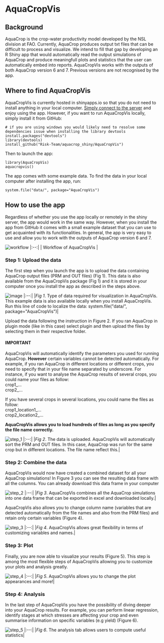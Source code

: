# AquaCropVis

## Background
AquaCrop is the crop-water productivity model developed by the NSL division at FAO. Currently, AquaCrop produces output txt files that can be difficult to process and visualize. We intend to fill that gap by developing an R Shiny app that would automatically read the output simulations of AquaCrop and produce meaningfull plots and statistics that the user can automatically embed into reports. 
AquaCropVis works with the outputs of both AquaCrop version 6 and 7. Previous versions are not recognised by the app. 

## Where to find AquaCropVis

AquaCropVis is currently hosted in shinyapps.io so that you do not need to install anything in your local computer. [Simply connect to the server](https://tntps.shinyapps.io/aquacropvis) and enjoy using the app. However, if you want to run AquaCropVis locally, simply install it from GitHub:

```
# if you are using windows you would likely need to resolve some dependencies issue when installing the library devtools
install.packages("devtools")
library(devtools)
install_github("Risk-Team/aquacrop_shiny/AquaCropVis")
```
  
Then to launch the app:
  
```
library(AquaCropVis)
aquacropvis()
```

The app comes with some example data. To find the data in your local computer after installing the app, run:

```
system.file("data/", package="AquaCropVis")

```
## How to use the app

Regardless of whether you use the app locally or remotely in the shiny server, the app would work in the same way. However, when you install the app from GitHub it comes with a small example dataset that you can use to get acquainted with its functionalities. In general, the app is very easy to use and allow you to work with the outputs of AquaCrop version 6 and 7. 

![workflow](https://user-images.githubusercontent.com/40058235/204907854-4cb0e6b5-6d20-4c73-8f71-5ead3dce22fc.png)
|:--:| 
| Workflow of AquaCropVis |

### Step 1: Upload the data

The first step when you launch the app is to upload the data containing AquaCrop output files (PRM and OUT files) (Fig 1). This data is also available from the AquaCropVis package (Fig 1) and it is stored in your computer once you install the app as described in the steps above.

![image](https://user-images.githubusercontent.com/40058235/204923476-b684600c-dc9e-4d72-941a-488666447333.png)
|:--:| 
|*Fig 1*. Type of data required for visualization in AquaCropVis. This example data is also available locally when you install AquaCropVis. Run this line of code to localize the data: system.file("data/", package="AquaCropVis")|

Upload the data following the instruction in Figure 2. If you ran AquaCrop in plugin mode (like in this case) select plugin and then upload the files by selecting them in their respective folder. 

#### IMPORTANT

AquaCropVis will automatically identify the parameters you used for running AquaCrop. **However** certain variables cannot be detected automatically. For example, if you ran AquaCrop in different locations or different crops, you need to specify that in your file name separated by underscore. For instance, if you want to analyse the AquaCrop results of several crops, you could name your files as follow:  <br />
crop1_...  <br />
crop2_...  <br />

If you have several crops in several locations, you could name the files as follow:  <br />
crop1_location1_...  <br />
crop2_location2_...  <br />

**AquaCropVis allows you to load hundreds of files as long as you specify the file name correctly.**

![step_1](https://user-images.githubusercontent.com/40058235/204923509-d43c87ad-fe62-4cb3-a7ae-1f412b6bf286.png)
|:--:| 
|*Fig 2*. The data is uploaded. AquaCropVis will automatically sort the PRM and OUT files. In this case, AquaCrop was run for the same crop but in different locations. The file name reflect this.|

### Step 2: Combine the data

AquaCropVis would now have created a combined dataset for all your AquaCrop simulations! In Figure 3 you can see the resulting data frame with all the columns. You can already download this data frame in your computer

![step_2](https://user-images.githubusercontent.com/40058235/204923560-757a5ecf-f403-4680-879b-214ffdbb9515.png)
|:--:| 
|*Fig 3*. AquaCropVis combines all the AquaCrop simulations into one data frame that can be exported in excel and downloaded locally.|

AquaCropVis also allows you to change column name (variables that are detected automatically from the file names and also from the PRM files) and retain only certain variables (Figure 4). 

![step_3](https://user-images.githubusercontent.com/40058235/204923596-a4d2c93b-b8ea-4884-83ac-5a564e6881e1.png)
|:--:| 
|*Fig 4*. AquaCropVis allows great flexibility in terms of customizing variables and names.|


### Step 3: Plot

Finally, you are now able to visualize your results (Figure 5). This step is among the most flexible steps of AquaCropVis allowing you to customize your plots and analysis greatly. 

![step_4](https://user-images.githubusercontent.com/40058235/204923633-daefefe7-cd6f-4803-970c-0bad4b12f485.png)
|:--:| 
|*Fig 5*. AquaCropVis allows you to change the plot appearances and more!|

### Step 4: Analysis

In the last step of AquaCropVis you have the possibility of diving deeper into your AquaCrop results. For example, you can perform linear regression, identify stages at which stresses are affecting your crop and even summarise information on specific variables (e.g yield) (Figure 6). 

![step_5](https://user-images.githubusercontent.com/40058235/204923651-c8601f2d-c6b5-4deb-a68f-365bfca73ae3.png)
|:--:| 
|*Fig 6*. The analysis tab allows users to compute useful statistics|


